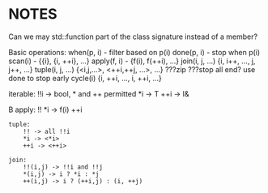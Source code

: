 # NOTES

Can we may std::function part of the class signature instead of a member?

Basic operations:
	when(p, i) - filter based on p(i)
	done(p, i) - stop when p(i)
	scan(i) - {{i}, {i, ++i}, ...}
	apply(f, i) - {f(i), f(++i), ...}
	join(i, j, ...) {i, i++, ..., j, j++, ...}
	tuple(i, j, ...) {<i,j,...>, <++i,++j, ...>, ...} 
		???zip
		???stop all end? use done to stop early
	cycle(i) {i, ++i, ..., i, ++i, ...}

iterable:
	!!i -> bool, * and ++ permitted
	*i -> T
	++i -> I&

B
	apply: 
		!!
		*i -> f(i)
		++i

	tuple: 
		!! -> all !!i
		*i -> <*i>
		++i -> <++i>

	join: 
		!!(i,j) -> !!i and !!j
		*(i,j) -> i ? *i : *j
		++(i,j) -> i ? (++i,j) : (i, ++j) 

